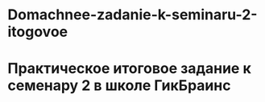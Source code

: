 # Domachnee-zadanie-k-seminaru-2-itogovoe
# Практическое итоговое задание к семенару 2 в школе ГикБраинс
